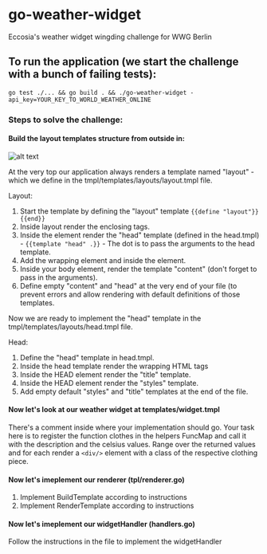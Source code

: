 # go-weather-widget
Eccosia's weather widget wingding challenge for WWG Berlin

## To run the application (we start the challenge with a bunch of failing tests):
```
go test ./... && go build . && ./go-weather-widget -api_key=YOUR_KEY_TO_WORLD_WEATHER_ONLINE
```
### Steps to solve the challenge:

#### Build the layout templates structure from outside in:

![alt text](https://github.com/wwgberlin/go-weather-widget/blob/master/layout.jpg "layout")


At the very top our application always renders a template named "layout" - which we define in the tmpl/templates/layouts/layout.tmpl file.

Layout:

1. Start the template by defining the "layout" template `{{define "layout"}} {{end}}`
2. Inside layout render the enclosing <HTML></HTML> tags.
3. Inside the <HTML></HTML> element render the "head" template (defined in the head.tmpl) - `{{template "head" .}}` - The dot is to pass the arguments to the head template.
4. Add the wrapping <BODY></BODY> element and inside the <HTML> element. 
5. Inside your body element, render the template "content" (don't forget to pass in the arguments).
6. Define empty "content" and "head" at the very end of your file (to prevent errors and allow rendering with default definitions of those templates.

Now we are ready to implement the "head" template in the tmpl/templates/layouts/head.tmpl file.

Head:
1. Define the "head" template in head.tmpl.
2. Inside the head template render the <HEAD></HEAD> wrapping HTML tags
3. Inside the HEAD element render the "title" template.
4. Inside the HEAD element render the "styles" template.
5. Add empty default "styles" and "title" templates at the end of the file.
	
#### Now let's look at our weather widget at templates/widget.tmpl
There's a comment inside where your implementation should go.
Your task here is to register the function clothes in the helpers FuncMap and call it with the description and the celsius values. Range over the returned values and for each render a `<div/>` element with a class of the respective clothing piece.

#### Now let's imeplement our renderer (tpl/renderer.go)
1. Implement BuildTemplate according to instructions
2. Implement RenderTemplate according to instructions

#### Now let's imeplement our widgetHandler (handlers.go)
Follow the instructions in the file to implement the widgetHandler
